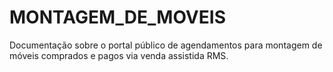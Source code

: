# MONTAGEM_DE_MOVEIS
Documentação sobre o portal público de agendamentos para montagem de móveis comprados e pagos via venda assistida RMS.
